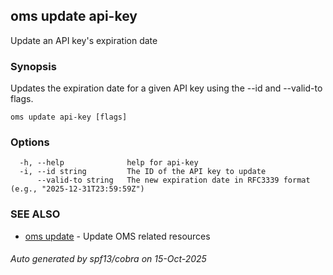 ## oms update api-key

Update an API key's expiration date

### Synopsis

Updates the expiration date for a given API key using the --id and --valid-to flags.

```
oms update api-key [flags]
```

### Options

```
  -h, --help              help for api-key
  -i, --id string         The ID of the API key to update
      --valid-to string   The new expiration date in RFC3339 format (e.g., "2025-12-31T23:59:59Z")
```

### SEE ALSO

* [oms update](oms_update.md)	 - Update OMS related resources

###### Auto generated by spf13/cobra on 15-Oct-2025
